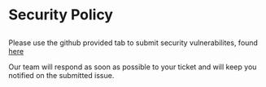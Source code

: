 # Security Policy

## 

Please use the github provided tab to submit security vulnerabilites, found [here](https://github.com/Incognito10011/OSP_Group_Project_2025/security)

Our team will respond as soon as possible to your ticket and will keep you notified on the submitted issue.
